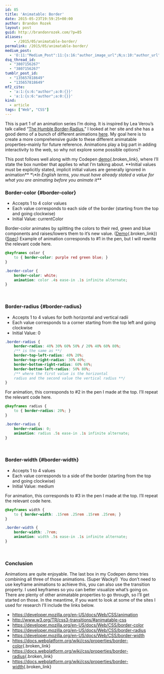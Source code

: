 ```yaml
---
id: 85
title: 'Animatable: Border'
date: 2015-05-23T19:59:25+00:00
author: Brandon Rozek
layout: post
guid: http://brandonrozek.com/?p=85
aliases:
    - /2015/05/animatable-border/
permalink: /2015/05/animatable-border/
medium_post:
  - 'O:11:"Medium_Post":11:{s:16:"author_image_url";N;s:10:"author_url";N;s:11:"byline_name";N;s:12:"byline_email";N;s:10:"cross_link";N;s:2:"id";N;s:21:"follower_notification";N;s:7:"license";N;s:14:"publication_id";N;s:6:"status";N;s:3:"url";N;}'
dsq_thread_id:
  - "3807156267"
  - "3807156267"
tumblr_post_id:
  - "135657818649"
  - "135657818649"
mf2_cite:
  - 'a:1:{s:6:"author";a:0:{}}'
  - 'a:1:{s:6:"author";a:0:{}}'
kind:
  - article
tags: ["Web", "CSS"]
---
```

This is part 1 of an animation series I&#8217;m doing. It is inspired by Lea Verou&#8217;s talk called &#8220;[The Humble Border-Radius.](https://www.youtube.com/watch?v=JSaMl2OKjfQ)&#8221; I looked at her site and she has a good demo of a bunch of different animations [here](http://lea.verou.me/2011/10/animatable-a-css-transitions-gallery/). My goal here is to create a more comprehensive guide to these different animatable properties&#8211;mainly for future reference. Animations play a big part in adding interactivity to the web, so why not explore some possible options?

<!--more-->

This post follows well along with my Codepen [demo](http://codepen.io/brandonrozek/full/waWMWR/){.broken_link}, where I&#8217;ll state the box number that applies to what I&#8217;m talking about. \*\*Initial values must be explicitly stated, implicit initial values are generally ignored in animation\*\* \*\\*\*In English terms, you must have already stated a value for what you are animating before you animate it\*\**

### Border-color {#border-color}

  * Accepts 1 to 4 color values
  * Each value corresponds to each side of the border (starting from the top and going clockwise)
  * Initial Value: currentColor

Border-color animates by splitting the colors to their red, green and blue components and raises/lowers them to it&#8217;s new value. ([Demo](http://codepen.io/brandonrozek/pen/PqzPMe){.broken_link}) ([Spec](http://www.w3.org/TR/css3-transitions/#animtype-color)) Example of animation corresponds to #1 in the pen, but I will rewrite the relevant code here.

```css
@keyframes color {
    to { border-color: purple red green blue; }
}

.border-color {
    border-color: white;
    animation: color .4s ease-in .1s infinite alternate;
}
```

 

### Border-radius {#border-radius}

  * Accepts 1 to 4 values for both horizontal and vertical radii
  * Each value corresponds to a corner starting from the top left and going clockwise
  * Initial Value: 0

```css
.border-radius {
    border-radius: 40% 30% 60% 50% / 20% 40% 60% 80%;
    /** is the same as **/
    border-top-left-radius: 40% 20%;
    border-top-right-radius: 30% 40%;
    border-bottom-right-radius: 60% 60%;
    border-bottom-left-radius: 50% 80%;
    /** where the first value is the horizontal
    radius and the second value the vertical radius **/
}
```

For animation, this corresponds to #2 in the pen I made at the top. I&#8217;ll repeat the relevant code here.

```css
@keyframes radius {
    to { border-radius: 20%; }
}

.border-radius {
    border-radius: 0;
    animation: radius .5s ease-in .1s infinite alternate;
}
```

 

### Border-width {#border-width}

  * Accepts 1 to 4 values
  * Each value corresponds to a side of the border (starting from the top and going clockwise)
  * Initial Value: medium

For animation, this corresponds to #3 in the pen I made at the top. I&#8217;ll repeat the relevant code here.

```css
@keyframes width {
    to { border-width: .15rem .25rem .15rem .25rem; }
}

.border-width {
    border-width: .7rem;
    animation: width .5s ease-in .1s infinite alternate;
}
```

 

### Conclusion

Animations are quite enjoyable. The last box in my Codepen demo tries combining all three of those animations. (Super Wacky!)  You don&#8217;t need to use keyframe animations to achieve this, you can also use the transition property. I used keyframes so you can better visualize what&#8217;s going on. There are plenty of other animatable properties to go through, so I&#8217;ll get started on those. In the meantime, if you want to look at some of the sites I used for research I&#8217;ll include the links below. 
- <https://developer.mozilla.org/en-US/docs/Web/CSS/animation> 
- <http://www.w3.org/TR/css3-transitions/#animatable-css> 
- <https://developer.mozilla.org/en-US/docs/Web/CSS/border-color> 
- <https://developer.mozilla.org/en-US/docs/Web/CSS/border-radius> 
- <https://developer.mozilla.org/en-US/docs/Web/CSS/border-width> 
- <https://docs.webplatform.org/wiki/css/properties/border-color>{.broken_link} 
- <https://docs.webplatform.org/wiki/css/properties/border-radius>{.broken_link} 
- <https://docs.webplatform.org/wiki/css/properties/border-width>{.broken_link}
